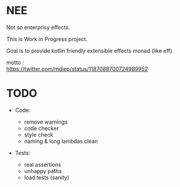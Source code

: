 # NEE

Not so enterprisy effects.

This is Work in Progress project.

Goal is to provide kotlin friendly extensible effects monad (like eff).


motto :  
https://twitter.com/mdiep/status/1187088700724989952


# TODO
- Code:
    - remove warnings
    - code checker
    - style check
    - naming & long lambdas clean 
    
- Tests:
    - real assertions
    - unhappy paths
    - load tests (sanity)
